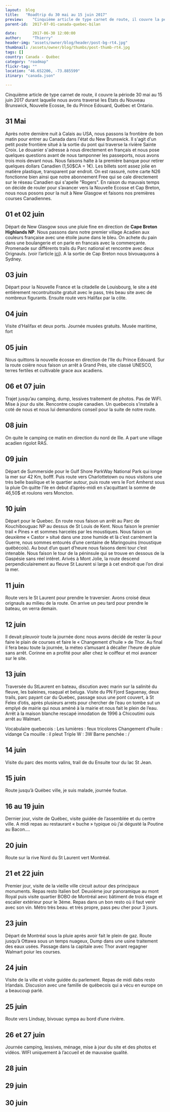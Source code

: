 ```yaml
---
layout:  blog
title:   "Roadtrip du 30 mai au 15 juin 2017"
preview:    "Cinquième article de type carnet de route, il couvre la période du 30 mai au 15 juin 2017 durant lesquels nous avons traversé les états du..."
parent-id:  2017-07-01-canada-quebec-bilan

date:       2017-06-30 12:00:00
author:     "Thierry"
header-img: "assets/owner/blog/header/post-bg-rt4.jpg"
thumbnail: /assets/owner/blog/thumbs/post-thumb-rt4.jpg
tags: []
country: Canada - Québec
category: "roadmap"
flickr-tag: ""
location: "46.652206, -73.885599"
itinary: "canada.json"

---
```


Cinquième article de type carnet de route, il couvre la période 30 mai au 15 juin 2017 durant laquelle nous avons traversé les Etats du Nouveau Brunswick, Nouvelle Ecosse, Ile du Prince Edouard, Québec et Ontario.


## 31 Mai

Après notre dernière nuit à Calais au USA, nous passons la frontière de bon matin pour entrer au Canada dans l'état du New Brunswick. Il s'agit d'un petit poste frontière situé à la sortie du pont qui traverse la rivière Sainte Croix. Le douanier s'adresse à nous directement en français et nous pose quelques questions avant de nous tamponner les passeports, nous avons trois mois devant nous. Nous faisons halte à la première banque pour retirer quelques dollars Canadien (1,50$CA = 1€). Les billets sont assez jolie en matière plastique, transparent par endroit. On est rassuré, notre carte N26 fonctionne bien ainsi que notre abonnement Free qui se cale directement sur le réseau Canadien qui s'apelle "Rogers". En raison du mauvais temps on décide de rouler pour s’avancer vers la Nouvelle Ecosse et Cap Breton, nous nous posons pour la nuit à New Glasgow et faisons nos premières courses Canadiennes.


## 01 et 02 juin


Départ de New Glasgow sous une pluie fine en direction de **Cape Breton Highlands NP**. Nous passons dans notre premier village Acadien aux couleurs française avec une étoile jaune dans le bleu. On achete du pain dans une boulangerie et on parle en francais avec la commerçante. Promenade sur différents trails du Parc national et rencontre avec deux Orignauls. (voir l’article <a href="{{site.baseurl}}{% post_url 2017-06-03-canada-nouvelle-ecosse-cabot-trail %}">ici</a>). A la sortie de Cap Breton nous bivouaquons à Sydney.

## 03 juin

Départ pour la Nouvelle France et la citadelle de Louisbourg, le site a été entièrement recontruitssite gratuit avec le pass, très beau site avec de nombreux figurants. Ensuite route vers Halifax par la côte.

## 04 juin

Visite d’Halifax et deux ports. Journée musées gratuits.
Musée maritime, fort

## 05 juin

Nous quittons la nouvelle écosse en direction de l’Ile du Prince Edouard. Sur la route coière nous faison un arrêt à Grand Près, site classé UNESCO, terres fertiles et cultivable grace aux acadiens.

## 06 et 07 juin

Trajet jusqu’au camping, dump, lessives traitement de photos. Pas de WiFI. Mise à jour du site. Rencontre couple canadien. Un quebecois s’installe à coté de nous et nous lui demandons conseil pour la suite de notre route.

## 08 juin

On quite le camping ce matin en direction du nord de lîle. A part une village acadien rigolot RAS.

## 09 juin

Départ de Summerside pour le Gulf Shore ParkWay National Park qui longe la mer sur 42 Km, bofff. Puis route vers Charlottetown ou nous visitons une très belle basilique et le quartier autour, puis route vers le Fort Amherst sous la pluie
On quitte l’ile en debut d’après-midi en s’acquittant la somme de 46,50$ et roulons vers Moncton.

## 10 juin

Départ pour le Quebec. En route nous faison un arrêt au Parc de Kouchibouguac NP au dessus de St Louis de Kent. Nous faison le premier trail « Pines » et sommes harcelés par les moustiques. Nous faison un deuxième « Castor » situé dans une zone humide et là c’est carrément la Guerre, nous sommes entourés d’une centaine de Maringouins (moustique québécois). Au bout d’un quart d’heure nous faisons demi tour c’est intenable. 
Nous faison le tour de la péninsule qui se trouve en dessous de la Gaspésie sans réel intêret. Arivés à Mont Jolie, la route descend perpendiculairement au fleuve St Laurent si large à cet endroit que l’on dirai la mer.

## 11 juin

Route vers le St Laurent pour prendre le traversier. Avons croisé deux orignauls au milieu de la route. On arrive un peu tard pour prendre le bateau, on verra demain.

## 12 juin

Il devait pleuvoir toute la journée donc nous avons décidé de rester là pour faire le plain de courses et faire le « Changement d’huile » de Thor. Au final il fera beau toute la journée, la méteo s’amusant à décaller l’heure de pluie sans arrêt. Corinne en a profité pour aller chez le coiffeur et moi avancer sur le site.

## 13 juin

Traversée du StLaurent en bateau, discution avec marin sur la salinité du fleuve, les baleines, roaqual et beluga. Visite du PN Fjord Saguenay, deux trails, parc payant car du Quebec, passage sous une pont couvert, à St Felex d’otis, après plusieurs arrets pour chercher de l’eau on tombe sut un emplyé de mairie qui nous améné à la mairie et nous fait le plein de l’eau. Arrêt à la maison blanche rescapé innodation de 1996 à Chicoutimi ouis arrêt au Walmart.

Vocabulaire quebecois :
Les lumières : feux tricolores
Changement d’huile : vidange
Ca mouille : il pleut
Triple W : 3W
Barre penchée : /

## 14 juin

Visite du parc des monts valins, trail de du 
Ensuite tour du lac St Jean.

## 15 juin

Route jusqu’à Québec ville, je suis malade, journée foutue.

## 16 au 19 juin

Dernier jour, visite de Québec, visite guidée de l’assemblée et du centre ville. A midi repas au restaurant « buche » typique où j’ai dégusté la Poutine au Bacon….

## 20 juin

Route sur la rive Nord du St Laurent vert Montréal.

## 21 et 22 juin

Premier jour, visite de la vieille ville circuit autour des principaux monuments. Repas resto Italien bof. Deuxième jour panoramique au mont Royal puis visite quartier BOBO de Montréal aevc bâtiment de trois étage et escalier extérieur pour le 3éme. Repas dans un bon resto où il faut venir avec son vin.
Métro très beau. et très propre, pass peu cher pour 3 jours.

## 23 juin

Départ de Montréal sous la pluie après avoir fait le plein de gaz. Route jusqu’à Ottawa sous un temps nuageux, Dump dans une usine traitement des eaux usées. Passage dans la capitale avec Thor avant regagner Walmart poiur les courses.

## 24 juin

Visite de la ville et visite guidée du parlement. Repas de midi dabs resto Irlandais. Discusion avec une famille de québecois qui a vécu en europe on a beaucoup parlé.

## 25 juin

Route vers Lindsay, bivouac sympa au bord d’une rivière.

## 26 et 27 juin

Journée camping, lessives, ménage, mise à jour du site et des photos et vidéos. WIFI uniquement à l’accueil et de mauvaise qualité.

## 28 juin

## 29 juin

## 30 juin






